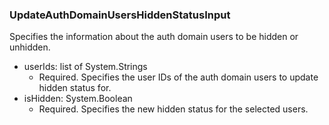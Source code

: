 ### UpdateAuthDomainUsersHiddenStatusInput
Specifies the information about the auth domain users to be hidden or unhidden.

- userIds: list of System.Strings
  - Required. Specifies the user IDs of the auth domain users to update hidden status for.
- isHidden: System.Boolean
  - Required. Specifies the new hidden status for the selected users.
